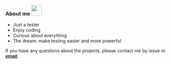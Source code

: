 ### About me <img src="https://github.githubassets.com/images/modules/site/sponsors/pixel-mona-heart.gif" width="32" height="32"></img>
* Just a tester
* Enjoy coding
* Curious about everything
* The dream: make testing easier and more powerful

If you have any questions about the projects, please contact me by issue or **[email](476747909@qq.com)**.


<!--
![](https://github.githubassets.com/images/modules/site/sponsors/pixel-mona-heart.gif)
-->


<!--
**ASCII13/ASCII13** is a ✨ _special_ ✨ repository because its `README.md` (this file) appears on your GitHub profile.

Here are some ideas to get you started:

- 🔭 I’m currently working on ...
- 🌱 I’m currently learning ...
- 👯 I’m looking to collaborate on ...
- 🤔 I’m looking for help with ...
- 💬 Ask me about ...
- 📫 How to reach me: ...
- 😄 Pronouns: ...
- ⚡ Fun fact: ...
-->
